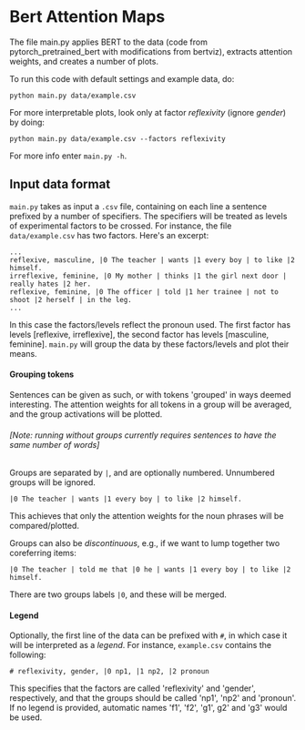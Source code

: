 # Bert Attention Maps #

The file main.py applies BERT to the data (code from pytorch_pretrained_bert with modifications from bertviz), extracts attention weights, and creates a number of plots.

To run this code with default settings and example data, do:

`python main.py data/example.csv`

For more interpretable plots, look only at factor *reflexivity* (ignore *gender*) by doing:

`python main.py data/example.csv --factors reflexivity`

For more info enter `main.py -h`.

## Input data format ##

`main.py` takes as input a `.csv` file, containing on each line a sentence prefixed by a number of specifiers. 
The specifiers will be treated as levels of experimental factors to be crossed. 
For instance, the file `data/example.csv` has two factors.
Here's an excerpt:

`...`<br>
`reflexive, masculine, |0 The teacher | wants |1 every boy | to like |2 himself.` <br>
`irreflexive, feminine, |0 My mother | thinks |1 the girl next door | really hates |2 her.` <br>
`reflexive, feminine, |0 The officer | told |1 her trainee | not to shoot |2 herself | in the leg.` <br>
`...`
 
In this case the factors/levels reflect the pronoun used. 
The first factor has levels [reflexive, irreflexive], the second factor has levels [masculine, feminine].
`main.py` will group the data by these factors/levels and plot their means.

#### Grouping tokens ####

Sentences can be given as such, or with tokens 'grouped' in ways deemed interesting.
The attention weights for all tokens in a group will be averaged, and the group activations will be plotted.

###### [Note: running without groups currently requires sentences to have the same number of words]

Groups are separated by `|`, and are optionally numbered. Unnumbered groups will be ignored.

`|0 The teacher | wants |1 every boy | to like |2 himself.`

This achieves that only the attention weights for the noun phrases will be compared/plotted.

Groups can also be _discontinuous_, e.g., if we want to lump together two coreferring items:

`|0 The teacher | told me that |0 he | wants |1 every boy | to like |2 himself.` <br>

There are two groups labels `|0`, and these will be merged.

#### Legend ####

Optionally, the first line of the data can be prefixed with `#`, in which case it will be interpreted as a _legend_.
For instance, `example.csv` contains the following: 
 
 `# reflexivity, gender, |0 np1, |1 np2, |2 pronoun` <br>
  
This specifies that the factors are called 'reflexivity' and 'gender', respectively, and that the groups should be called 'np1', 'np2' and 'pronoun'. 
If no legend is provided, automatic names 'f1', 'f2', 'g1', g2' and 'g3' would be used. 
